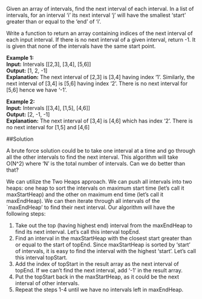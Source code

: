 Given an array of intervals, find the next interval of each interval. In a list of intervals, for an interval ‘i’
its next interval ‘j’ will have the smallest ‘start’ greater than or equal to the ‘end’ of ‘i’.

Write a function to return an array containing indices of the next interval of each input interval.
If there is no next interval of a given interval, return -1.
It is given that none of the intervals have the same start point.

**Example 1:**  
**Input:** Intervals [[2,3], [3,4], [5,6]]  
**Output:** [1, 2, -1]  
**Explanation:** The next interval of [2,3] is [3,4] having index ‘1’. Similarly, the next interval of [3,4] is [5,6]
having index ‘2’. There is no next interval for [5,6] hence we have ‘-1’.

**Example 2:**  
**Input:** Intervals [[3,4], [1,5], [4,6]]  
**Output:** [2, -1, -1]  
**Explanation:** The next interval of [3,4] is [4,6] which has index ‘2’. There is no next interval for [1,5] and [4,6]

##Solution

A brute force solution could be to take one interval at a time and go through all the other intervals to find the next
interval. This algorithm will take O(N^2) where ‘N’ is the total number of intervals. Can we do better than that?

We can utilize the Two Heaps approach. We can push all intervals into two heaps: one heap to sort the intervals on
maximum start time (let’s call it maxStartHeap) and the other on maximum end time (let’s call it maxEndHeap). We can then
iterate through all intervals of the `maxEndHeap’ to find their next interval. Our algorithm will have the following steps:
1. Take out the top (having highest end) interval from the maxEndHeap to find its next interval. Let’s call this interval topEnd.
2. Find an interval in the maxStartHeap with the closest start greater than or equal to the start of topEnd.
   Since maxStartHeap is sorted by ‘start’ of intervals, it is easy to find the interval with the highest ‘start’.
   Let’s call this interval topStart.
3. Add the index of topStart in the result array as the next interval of topEnd. If we can’t find the next interval,
   add ‘-1’ in the result array.
4. Put the topStart back in the maxStartHeap, as it could be the next interval of other intervals.
5. Repeat the steps 1-4 until we have no intervals left in maxEndHeap.
